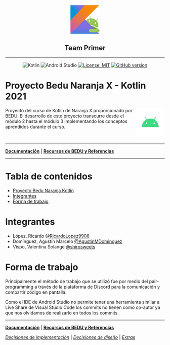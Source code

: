 <div align="center">

<img src="assets/android-kotlin.png" height="90">

## Team Primer

---

![Kotlin](https://img.shields.io/badge/-Kotlin-05122A?style=flat&logo=kotlin)
![Android Studio](https://img.shields.io/badge/-Android_Studio-05122A?style=flat&logo=android-studio)
[![License: MIT](https://img.shields.io/badge/License-MIT-yellow.svg)](https://opensource.org/licenses/MIT)
[![GitHub version](https://badge.fury.io/gh/shirosweets%2FProyecto-Bedu-Naranja-Kotlin.svg)](https://badge.fury.io/gh/shirosweets%2FProyecto-Bedu-Naranja-Kotlin)

</div>

# Proyecto Bedu Naranja X - Kotlin 2021

> <div style="text-align: justify;">

<img src="assets/android.gif" align="right" height="90" hspace="3">

<p>
Proyecto del curso de Kotlin de Naranja X proporcionado por BEDU. El desarrollo de este proyecto transcurre desde el módulo 2 hasta el módulo 3 implementando los conceptos aprendidos durante el curso.
</p>

&nbsp;

---

**[Documentación](documents/root.md)** | **[Recursos de BEDU y Referencias](documents/resources.md)**

---

# Tabla de contenidos

- [Proyecto Bedu Naranja Kotlin](#proyecto-bedu-naranja-kotlin)
- [Integrantes](#integrantes)
- [Forma de trabajo](#forma-de-trabajo)

# Integrantes

* López, Ricardo [@RicardoLopez9908](https://github.com/RicardoLopez9908)
* Domínguez, Agustín Marcelo [@AgustinMDominguez](https://github.com/AgustinMDominguez)
* Vispo, Valentina Solange [@shirosweets](https://github.com/shirosweets)

# Forma de trabajo
Principalmente el método de trabajo que se utilizó fue por medio del pair-programming a través de la plataforma de Discord para la comunicación y compartir código en pantalla.

Como el IDE de Android Studio no permite tener una herramienta similar a Live Share de Visual Studio Code los commits no tienen como co-autor ya que nos olvidamos de realizarlo en todos los commits.

---

**[Documentación](documents/root.md)** | **[Recursos de BEDU y Referencias](documents/resources.md)**

*[Decisiones de implementación](documents/implementation.md)* | *[Decisiones de diseño](documents/design.md)* | *[Extras](documents/extras.md)*
